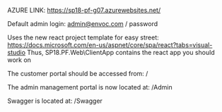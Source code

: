 AZURE LINK:
https://sp18-pf-g07.azurewebsites.net/

Default admin login:
admin@envoc.com / password

Uses the new react project template for easy street:
https://docs.microsoft.com/en-us/aspnet/core/spa/react?tabs=visual-studio
Thus, SP18.PF.Web\ClientApp contains the react app you should work on

The customer portal should be accessed from:
/

The admin management portal is now located at:
/Admin

Swagger is located at:
/Swagger